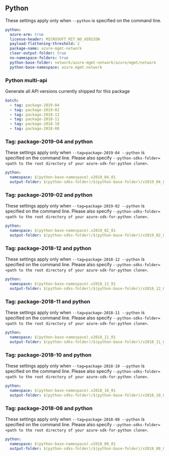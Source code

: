 ## Python

These settings apply only when `--python` is specified on the command line.

``` yaml $(python)
python:
  azure-arm: true
  license-header: MICROSOFT_MIT_NO_VERSION
  payload-flattening-threshold: 2
  package-name: azure-mgmt-network
  clear-output-folder: true
  no-namespace-folders: true
  python-base-folder: network/azure-mgmt-network/azure/mgmt/network
  python-base-namespace: azure.mgmt.network
```

### Python multi-api

Generate all API versions currently shipped for this package

```yaml $(python) && $(multiapi)
batch:
  - tag: package-2019-04
  - tag: package-2019-02
  - tag: package-2018-12
  - tag: package-2018-11
  - tag: package-2018-10
  - tag: package-2018-08
```

### Tag: package-2019-04 and python

These settings apply only when `--tag=package-2019-04 --python` is specified on the command line.
Please also specify `--python-sdks-folder=<path to the root directory of your azure-sdk-for-python clone>`.

``` yaml $(tag) == 'package-2019-04' && $(python)
python:
  namespace: $(python-base-namespace).v2019_04_01
  output-folder: $(python-sdks-folder)/$(python-base-folder)/v2019_04_01
```

### Tag: package-2019-02 and python

These settings apply only when `--tag=package-2019-02 --python` is specified on the command line.
Please also specify `--python-sdks-folder=<path to the root directory of your azure-sdk-for-python clone>`.

``` yaml $(tag) == 'package-2019-02' && $(python)
python:
  namespace: $(python-base-namespace).v2019_02_01
  output-folder: $(python-sdks-folder)/$(python-base-folder)/v2019_02_01
```

### Tag: package-2018-12 and python

These settings apply only when `--tag=package-2018-12 --python` is specified on the command line.
Please also specify `--python-sdks-folder=<path to the root directory of your azure-sdk-for-python clone>`.

``` yaml $(tag) == 'package-2018-12' && $(python)
python:
  namespace: $(python-base-namespace).v2018_12_01
  output-folder: $(python-sdks-folder)/$(python-base-folder)/v2018_12_01
```

### Tag: package-2018-11 and python

These settings apply only when `--tag=package-2018-11 --python` is specified on the command line.
Please also specify `--python-sdks-folder=<path to the root directory of your azure-sdk-for-python clone>`.

``` yaml $(tag) == 'package-2018-11' && $(python)
python:
  namespace: $(python-base-namespace).v2018_11_01
  output-folder: $(python-sdks-folder)/$(python-base-folder)/v2018_11_01
```

### Tag: package-2018-10 and python

These settings apply only when `--tag=package-2018-10 --python` is specified on the command line.
Please also specify `--python-sdks-folder=<path to the root directory of your azure-sdk-for-python clone>`.

``` yaml $(tag) == 'package-2018-10' && $(python)
python:
  namespace: $(python-base-namespace).v2018_10_01
  output-folder: $(python-sdks-folder)/$(python-base-folder)/v2018_10_01
```

### Tag: package-2018-08 and python

These settings apply only when `--tag=package-2018-08 --python` is specified on the command line.
Please also specify `--python-sdks-folder=<path to the root directory of your azure-sdk-for-python clone>`.

``` yaml $(tag) == 'package-2018-08' && $(python)
python:
  namespace: $(python-base-namespace).v2018_08_01
  output-folder: $(python-sdks-folder)/$(python-base-folder)/v2018_08_01
```
